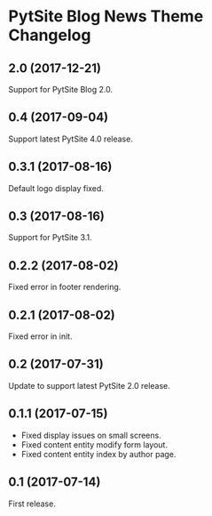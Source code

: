 # PytSite Blog News Theme Changelog


## 2.0 (2017-12-21)

Support for PytSite Blog 2.0.


## 0.4 (2017-09-04)

Support latest PytSite 4.0 release.


## 0.3.1 (2017-08-16)

Default logo display fixed.


## 0.3 (2017-08-16)

Support for PytSite 3.1.


## 0.2.2 (2017-08-02)

Fixed error in footer rendering.


## 0.2.1 (2017-08-02)

Fixed error in init.


## 0.2 (2017-07-31)

Update to support latest PytSite 2.0 release.


## 0.1.1 (2017-07-15)

- Fixed display issues on small screens.
- Fixed content entity modify form layout.
- Fixed content entity index by author page.


## 0.1 (2017-07-14)

First release.
